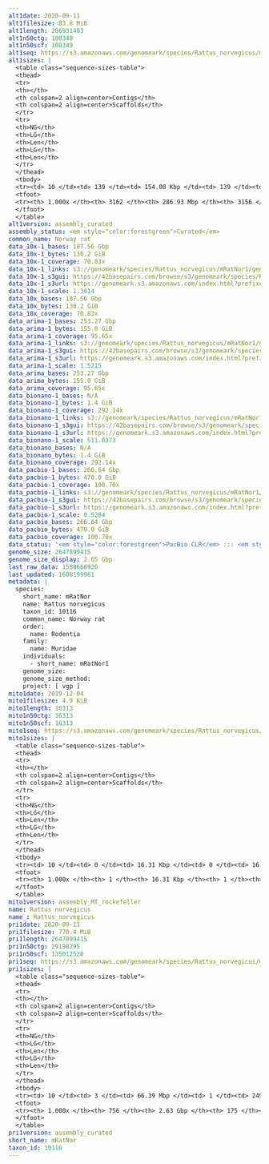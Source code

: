```yaml
---
alt1date: 2020-09-11
alt1filesize: 83.8 MiB
alt1length: 286931403
alt1n50ctg: 100340
alt1n50scf: 100349
alt1seq: https://s3.amazonaws.com/genomeark/species/Rattus_norvegicus/mRatNor1/assembly_curated/mRatNor1.alt.cur.20200911.fasta.gz
alt1sizes: |
  <table class="sequence-sizes-table">
  <thead>
  <tr>
  <th></th>
  <th colspan=2 align=center>Contigs</th>
  <th colspan=2 align=center>Scaffolds</th>
  </tr>
  <tr>
  <th>NG</th>
  <th>LG</th>
  <th>Len</th>
  <th>LG</th>
  <th>Len</th>
  </tr>
  </thead>
  <tbody>
  <tr><td> 10 </td><td> 139 </td><td> 154.00 Kbp </td><td> 139 </td><td> 154.00 Kbp </td></tr>  <tr><td> 20 </td><td> 347 </td><td> 127.76 Kbp </td><td> 347 </td><td> 127.81 Kbp </td></tr>  <tr><td> 30 </td><td> 584 </td><td> 116.36 Kbp </td><td> 583 </td><td> 116.47 Kbp </td></tr>  <tr><td> 40 </td><td> 840 </td><td> 107.48 Kbp </td><td> 840 </td><td> 107.52 Kbp </td></tr>  <tr style="background-color:#cccccc;"><td> 50 </td><td> 1117 </td><td> 100.34 Kbp </td><td> 1116 </td><td> 100.35 Kbp </td></tr>  <tr><td> 60 </td><td> 1413 </td><td> 93.70 Kbp </td><td> 1412 </td><td> 93.72 Kbp </td></tr>  <tr><td> 70 </td><td> 1731 </td><td> 86.65 Kbp </td><td> 1731 </td><td> 86.67 Kbp </td></tr>  <tr><td> 80 </td><td> 2081 </td><td> 77.16 Kbp </td><td> 2080 </td><td> 77.20 Kbp </td></tr>  <tr><td> 90 </td><td> 2485 </td><td> 64.17 Kbp </td><td> 2483 </td><td> 64.31 Kbp </td></tr>  <tr><td> 100 </td><td> 3161 </td><td> 1.53 Kbp </td><td> 3155 </td><td> 1.53 Kbp </td></tr>  </tbody>
  <tfoot>
  <tr><th> 1.000x </th><th> 3162 </th><th> 286.93 Mbp </th><th> 3156 </th><th> 286.93 Mbp </th></tr>
  </tfoot>
  </table>
alt1version: assembly_curated
assembly_status: <em style="color:forestgreen">Curated</em>
common_name: Norway rat
data_10x-1_bases: 187.56 Gbp
data_10x-1_bytes: 130.2 GiB
data_10x-1_coverage: 70.83x
data_10x-1_links: s3://genomeark/species/Rattus_norvegicus/mRatNor1/genomic_data/10x/<br>
data_10x-1_s3gui: https://42basepairs.com/browse/s3/genomeark/species/Rattus_norvegicus/mRatNor1/genomic_data/10x/
data_10x-1_s3url: https://genomeark.s3.amazonaws.com/index.html?prefix=species/Rattus_norvegicus/mRatNor1/genomic_data/10x/
data_10x-1_scale: 1.3414
data_10x_bases: 187.56 Gbp
data_10x_bytes: 130.2 GiB
data_10x_coverage: 70.83x
data_arima-1_bases: 253.27 Gbp
data_arima-1_bytes: 155.0 GiB
data_arima-1_coverage: 95.65x
data_arima-1_links: s3://genomeark/species/Rattus_norvegicus/mRatNor1/genomic_data/arima/<br>
data_arima-1_s3gui: https://42basepairs.com/browse/s3/genomeark/species/Rattus_norvegicus/mRatNor1/genomic_data/arima/
data_arima-1_s3url: https://genomeark.s3.amazonaws.com/index.html?prefix=species/Rattus_norvegicus/mRatNor1/genomic_data/arima/
data_arima-1_scale: 1.5215
data_arima_bases: 253.27 Gbp
data_arima_bytes: 155.0 GiB
data_arima_coverage: 95.65x
data_bionano-1_bases: N/A
data_bionano-1_bytes: 1.4 GiB
data_bionano-1_coverage: 292.14x
data_bionano-1_links: s3://genomeark/species/Rattus_norvegicus/mRatNor1/genomic_data/bionano/<br>
data_bionano-1_s3gui: https://42basepairs.com/browse/s3/genomeark/species/Rattus_norvegicus/mRatNor1/genomic_data/bionano/
data_bionano-1_s3url: https://genomeark.s3.amazonaws.com/index.html?prefix=species/Rattus_norvegicus/mRatNor1/genomic_data/bionano/
data_bionano-1_scale: 511.0373
data_bionano_bases: N/A
data_bionano_bytes: 1.4 GiB
data_bionano_coverage: 292.14x
data_pacbio-1_bases: 266.64 Gbp
data_pacbio-1_bytes: 470.0 GiB
data_pacbio-1_coverage: 100.70x
data_pacbio-1_links: s3://genomeark/species/Rattus_norvegicus/mRatNor1/genomic_data/pacbio/<br>
data_pacbio-1_s3gui: https://42basepairs.com/browse/s3/genomeark/species/Rattus_norvegicus/mRatNor1/genomic_data/pacbio/
data_pacbio-1_s3url: https://genomeark.s3.amazonaws.com/index.html?prefix=species/Rattus_norvegicus/mRatNor1/genomic_data/pacbio/
data_pacbio-1_scale: 0.5284
data_pacbio_bases: 266.64 Gbp
data_pacbio_bytes: 470.0 GiB
data_pacbio_coverage: 100.70x
data_status: '<em style="color:forestgreen">PacBio CLR</em> ::: <em style="color:forestgreen">10x</em> ::: <em style="color:forestgreen">Arima</em>'
genome_size: 2647899415
genome_size_display: 2.65 Gbp
last_raw_data: 1580668926
last_updated: 1608199961
metadata: |
  species:
    short_name: mRatNor
    name: Rattus norvegicus
    taxon_id: 10116
    common_name: Norway rat
    order:
      name: Rodentia
    family:
      name: Muridae
    individuals:
      - short_name: mRatNor1
    genome_size:
    genome_size_method:
    project: [ vgp ]
mito1date: 2019-12-04
mito1filesize: 4.9 KiB
mito1length: 16313
mito1n50ctg: 16313
mito1n50scf: 16313
mito1seq: https://s3.amazonaws.com/genomeark/species/Rattus_norvegicus/mRatNor1/assembly_MT_rockefeller/mRatNor1.MT.20191204.fasta.gz
mito1sizes: |
  <table class="sequence-sizes-table">
  <thead>
  <tr>
  <th></th>
  <th colspan=2 align=center>Contigs</th>
  <th colspan=2 align=center>Scaffolds</th>
  </tr>
  <tr>
  <th>NG</th>
  <th>LG</th>
  <th>Len</th>
  <th>LG</th>
  <th>Len</th>
  </tr>
  </thead>
  <tbody>
  <tr><td> 10 </td><td> 0 </td><td> 16.31 Kbp </td><td> 0 </td><td> 16.31 Kbp </td></tr>  <tr><td> 20 </td><td> 0 </td><td> 16.31 Kbp </td><td> 0 </td><td> 16.31 Kbp </td></tr>  <tr><td> 30 </td><td> 0 </td><td> 16.31 Kbp </td><td> 0 </td><td> 16.31 Kbp </td></tr>  <tr><td> 40 </td><td> 0 </td><td> 16.31 Kbp </td><td> 0 </td><td> 16.31 Kbp </td></tr>  <tr style="background-color:#cccccc;"><td> 50 </td><td> 0 </td><td style="background-color:#ff8888;"> 16.31 Kbp </td><td> 0 </td><td style="background-color:#ff8888;"> 16.31 Kbp </td></tr>  <tr><td> 60 </td><td> 0 </td><td> 16.31 Kbp </td><td> 0 </td><td> 16.31 Kbp </td></tr>  <tr><td> 70 </td><td> 0 </td><td> 16.31 Kbp </td><td> 0 </td><td> 16.31 Kbp </td></tr>  <tr><td> 80 </td><td> 0 </td><td> 16.31 Kbp </td><td> 0 </td><td> 16.31 Kbp </td></tr>  <tr><td> 90 </td><td> 0 </td><td> 16.31 Kbp </td><td> 0 </td><td> 16.31 Kbp </td></tr>  <tr><td> 100 </td><td> 0 </td><td> 16.31 Kbp </td><td> 0 </td><td> 16.31 Kbp </td></tr>  </tbody>
  <tfoot>
  <tr><th> 1.000x </th><th> 1 </th><th> 16.31 Kbp </th><th> 1 </th><th> 16.31 Kbp </th></tr>
  </tfoot>
  </table>
mito1version: assembly_MT_rockefeller
name: Rattus norvegicus
name_: Rattus_norvegicus
pri1date: 2020-09-11
pri1filesize: 770.4 MiB
pri1length: 2647899415
pri1n50ctg: 29198295
pri1n50scf: 135012528
pri1seq: https://s3.amazonaws.com/genomeark/species/Rattus_norvegicus/mRatNor1/assembly_curated/mRatNor1.pri.cur.20200911.fasta.gz
pri1sizes: |
  <table class="sequence-sizes-table">
  <thead>
  <tr>
  <th></th>
  <th colspan=2 align=center>Contigs</th>
  <th colspan=2 align=center>Scaffolds</th>
  </tr>
  <tr>
  <th>NG</th>
  <th>LG</th>
  <th>Len</th>
  <th>LG</th>
  <th>Len</th>
  </tr>
  </thead>
  <tbody>
  <tr><td> 10 </td><td> 3 </td><td> 66.39 Mbp </td><td> 1 </td><td> 249.05 Mbp </td></tr>  <tr><td> 20 </td><td> 7 </td><td> 60.87 Mbp </td><td> 2 </td><td> 182.69 Mbp </td></tr>  <tr><td> 30 </td><td> 12 </td><td> 47.25 Mbp </td><td> 3 </td><td> 169.03 Mbp </td></tr>  <tr><td> 40 </td><td> 17 </td><td> 39.90 Mbp </td><td> 5 </td><td> 152.45 Mbp </td></tr>  <tr style="background-color:#cccccc;"><td> 50 </td><td> 26 </td><td style="background-color:#88ff88;"> 29.20 Mbp </td><td> 7 </td><td style="background-color:#88ff88;"> 135.01 Mbp </td></tr>  <tr><td> 60 </td><td> 35 </td><td> 23.71 Mbp </td><td> 9 </td><td> 114.18 Mbp </td></tr>  <tr><td> 70 </td><td> 49 </td><td> 16.15 Mbp </td><td> 11 </td><td> 106.81 Mbp </td></tr>  <tr><td> 80 </td><td> 71 </td><td> 9.60 Mbp </td><td> 14 </td><td> 86.53 Mbp </td></tr>  <tr><td> 90 </td><td> 114 </td><td> 3.78 Mbp </td><td> 17 </td><td> 83.83 Mbp </td></tr>  <tr><td> 100 </td><td> 755 </td><td> 136  bp </td><td> 174 </td><td> 746  bp </td></tr>  </tbody>
  <tfoot>
  <tr><th> 1.000x </th><th> 756 </th><th> 2.63 Gbp </th><th> 175 </th><th> 2.65 Gbp </th></tr>
  </tfoot>
  </table>
pri1version: assembly_curated
short_name: mRatNor
taxon_id: 10116
---
```

